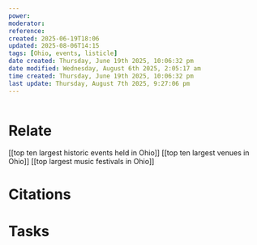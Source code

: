 ```yaml
---
power: 
moderator: 
reference: 
created: 2025-06-19T18:06
updated: 2025-08-06T14:15
tags: [Ohio, events, listicle]
date created: Thursday, June 19th 2025, 10:06:32 pm
date modified: Wednesday, August 6th 2025, 2:05:17 am
time created: Thursday, June 19th 2025, 10:06:32 pm
last update: Thursday, August 7th 2025, 9:27:06 pm
---
```

```table-of-contents
```
# Relate
[[top ten largest historic events held in Ohio]]
[[top ten largest venues in Ohio]]
[[top largest music festivals in Ohio]]

# Citations

# Tasks


